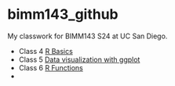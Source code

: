 # bimm143_github
My classwork for BIMM143 S24 at UC San Diego.

- Class 4 [R Basics](https://github.com/joeoe1114/bimm143_github/blob/main/class04/bimm-143-class-4.pdf)
- Class 5 [Data visualization with ggplot](https://github.com/joeoe1114/bimm143_github/blob/main/class05/class05.pdf)
- Class 6 [R Functions](https://github.com/joeoe1114/bimm143_github/blob/main/class06/class06.pdf)
- 

